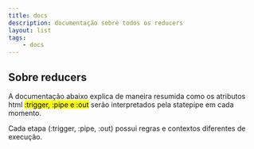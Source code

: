 ```yaml
---
title: docs
description: documentação sobre todos os reducers
layout: list
tags:
    - docs
---
```


## Sobre reducers

A documentação abaixo explica de maneira resumida como os atributos html <mark>:trigger, :pipe e :out</mark> serão interpretados pela statepipe em cada momento.

Cada etapa (:trigger, :pipe, :out) possui regras e contextos diferentes de execução.
